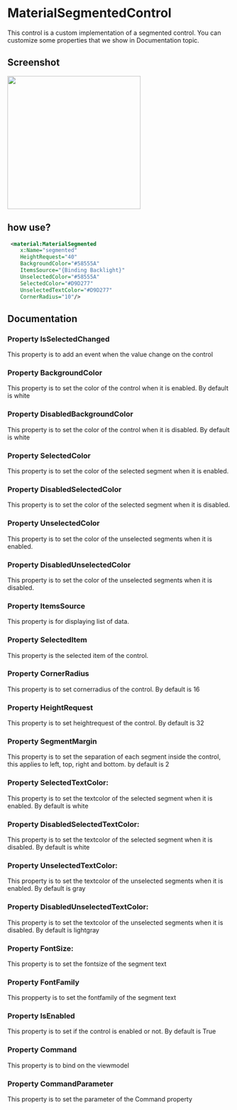 # MaterialSegmentedControl
This control is a custom implementation of a segmented control. You can customize some properties that we show in Documentation topic. 

## Screenshot
<img src="https://github.com/HorusSoftwareUY/MaterialDesignControlsPlugin/blob/master/screenshots/segmented.jpg" width="300">

## how use?
```XML
 <material:MaterialSegmented 
    x:Name="segmented" 
    HeightRequest="40"
    BackgroundColor="#58555A"
    ItemsSource="{Binding Backlight}"
    UnselectedColor="#58555A"
    SelectedColor="#D9D277"
    UnselectedTextColor="#D9D277"
    CornerRadius="10"/>
```

## Documentation

### Property IsSelectedChanged
This property is to add an event when the value change on the control

### Property BackgroundColor
This property is to set the color of the control when it is enabled. By default is white

### Property DisabledBackgroundColor
This property is to set the color of the control when it is disabled. By default is white

### Property SelectedColor
This property is to set the color of the selected segment when it is enabled.

### Property DisabledSelectedColor
This property is to set the color of the selected segment when it is disabled.

### Property UnselectedColor
This property is to set the color of the unselected segments when it is enabled.

### Property DisabledUnselectedColor
This property is to set the color of the unselected segments when it is disabled.

### Property ItemsSource
This property is for displaying list of data.

### Property SelectedItem
This property is the selected item of the control.

### Property CornerRadius
This property is to set cornerradius of the control. By default is 16

### Property HeightRequest
This property is to set heightrequest of the control. By default is 32

### Property SegmentMargin
This property is to set the separation of each segment inside the control, this applies to left, top, right and bottom. by default is 2

### Property SelectedTextColor:
This property is to set the textcolor of the selected segment when it is enabled. By default is white

### Property DisabledSelectedTextColor:
This property is to set the textcolor of the selected segment when it is disabled. By default is white

### Property UnselectedTextColor:
This property is to set the textcolor of the unselected segments when it is enabled. By default is gray

### Property DisabledUnselectedTextColor:
This property is to set the textcolor of the unselected segments when it is disabled. By default is lightgray

### Property FontSize:
This property is to set the fontsize of the segment text

### Property FontFamily
This propperty is to set the fontfamily of the segment text

### Property IsEnabled
This property is to set if the control is enabled or not. By default is True

### Property Command
This property is to bind on the viewmodel

### Property CommandParameter
This property is to set the parameter of the Command property